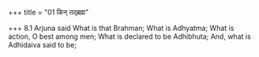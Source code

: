 +++
title = "01 किन् तद्ब्रह्म"

+++
8.1 Arjuna said What is that Brahman; What is Adhyatma; What is action,
O best among men; What is declared to be Adhibhuta; And, what is
Adhidaiva said to be;
